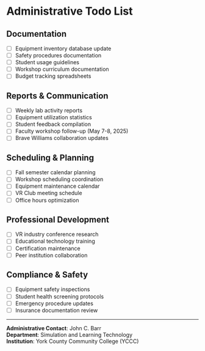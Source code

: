 # Administrative Todo List

## Documentation
- [ ] Equipment inventory database update
- [ ] Safety procedures documentation
- [ ] Student usage guidelines
- [ ] Workshop curriculum documentation
- [ ] Budget tracking spreadsheets

## Reports & Communication
- [ ] Weekly lab activity reports
- [ ] Equipment utilization statistics
- [ ] Student feedback compilation
- [ ] Faculty workshop follow-up (May 7-8, 2025)
- [ ] Brave Williams collaboration updates

## Scheduling & Planning
- [ ] Fall semester calendar planning
- [ ] Workshop scheduling coordination
- [ ] Equipment maintenance calendar
- [ ] VR Club meeting schedule
- [ ] Office hours optimization

## Professional Development
- [ ] VR industry conference research
- [ ] Educational technology training
- [ ] Certification maintenance
- [ ] Peer institution collaboration

## Compliance & Safety
- [ ] Equipment safety inspections
- [ ] Student health screening protocols
- [ ] Emergency procedure updates
- [ ] Insurance documentation review

---

**Administrative Contact**: John C. Barr  
**Department**: Simulation and Learning Technology  
**Institution**: York County Community College (YCCC)